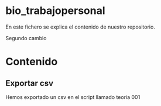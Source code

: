 # bio_trabajopersonal

En este fichero se explica el contenido de nuestro repositorio.

Segundo cambio


# Contenido

## Exportar csv

Hemos exportado un csv en el script llamado teoria 001